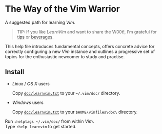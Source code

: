 # The Way of the Vim Warrior

A suggested path for learning *Vim*.

> TIP: If you like *LearnVim* and want to share the W00t!, I'm grateful for
[tips](https://www.gittip.com/bairuidahu/) or
[beverages](http://of-vim-and-vigor.blogspot.com/).

This help file introduces fundamental concepts, offers concrete advice for
correctly configuring a new *Vim* instance and outlines a progressive set of
topics for the enthusiastic newcomer to study and practise.

## Install

- *Linux* / *OS X* users

  Copy [`doc/learnvim.txt`](doc/learnvim.txt) to your `~/.vim/doc/` directory.

- *Windows* users

  Copy [`doc/learnvim.txt`](doc/learnvim.txt) to your `$HOME\vimfiles\doc\` directory.

Run  `:helptags ~/.vim/doc/` from within *Vim*.  
Type `:help learnvim` to get started.
